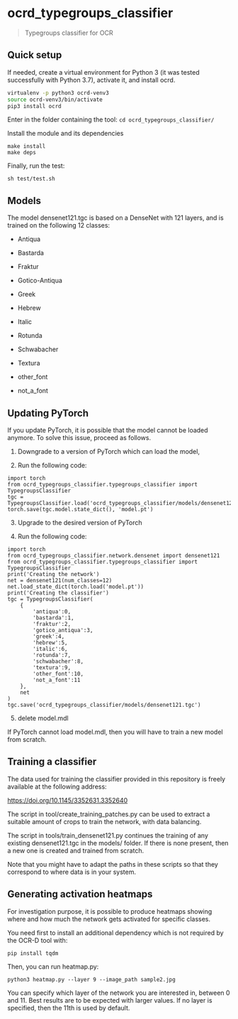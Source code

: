 # ocrd_typegroups_classifier

> Typegroups classifier for OCR

## Quick setup

If needed, create a virtual environment for Python 3 (it was tested
successfully with Python 3.7), activate it, and install ocrd.

```sh
virtualenv -p python3 ocrd-venv3
source ocrd-venv3/bin/activate
pip3 install ocrd
```

Enter in the folder containing the tool:
```cd ocrd_typegroups_classifier/```

Install the module and its dependencies

```
make install
make deps
```

Finally, run the test:

```
sh test/test.sh
```

## Models

The model densenet121.tgc is based on a DenseNet with 121 layers, and
is trained on the following 12 classes:

- Antiqua

- Bastarda

- Fraktur

- Gotico-Antiqua

- Greek

- Hebrew

- Italic

- Rotunda

- Schwabacher

- Textura

- other_font

- not_a_font

## Updating PyTorch
If you update PyTorch, it is possible that the model cannot be loaded
anymore. To solve this issue, proceed as follows.

1) Downgrade to a version of PyTorch which can load the model,

2) Run the following code:

```
import torch
from ocrd_typegroups_classifier.typegroups_classifier import TypegroupsClassifier
tgc = TypegroupsClassifier.load('ocrd_typegroups_classifier/models/densenet121.tgc')
torch.save(tgc.model.state_dict(), 'model.pt')
```

3) Upgrade to the desired version of PyTorch

4) Run the following code:

```
import torch
from ocrd_typegroups_classifier.network.densenet import densenet121
from ocrd_typegroups_classifier.typegroups_classifier import TypegroupsClassifier
print('Creating the network')
net = densenet121(num_classes=12)
net.load_state_dict(torch.load('model.pt'))
print('Creating the classifier')
tgc = TypegroupsClassifier(
    {
        'antiqua':0,
        'bastarda':1,
        'fraktur':2,
        'gotico_antiqua':3,
        'greek':4,
        'hebrew':5,
        'italic':6,
        'rotunda':7,
        'schwabacher':8,
        'textura':9,
        'other_font':10,
        'not_a_font':11
    },
    net
)
tgc.save('ocrd_typegroups_classifier/models/densenet121.tgc')
```

5) delete model.mdl

If PyTorch cannot load model.mdl, then you will have to train a new
model from scratch.


## Training a classifier

The data used for training the classifier provided in this repository
is freely available at the following address:

https://doi.org/10.1145/3352631.3352640

The script in tool/create_training_patches.py can be used to extract
a suitable amount of crops to train the network, with data balancing.

The script in tools/train_densenet121.py continues the training of
any existing densenet121.tgc in the models/ folder. If there is none
present, then a new one is created and trained from scratch.

Note that you might have to adapt the paths in these scripts so that
they correspond to where data is in your system.


## Generating activation heatmaps

For investigation purpose, it is possible to produce heatmaps showing
where and how much the network gets activated for specific classes.

You need first to install an additional dependency which is not required
by the OCR-D tool with:

```
pip install tqdm
```

Then, you can run heatmap.py:

```
python3 heatmap.py --layer 9 --image_path sample2.jpg
```

You can specify which layer of the network you are interested in,
between 0 and 11. Best results are to be expected with larger values.
If no layer is specified, then the 11th is used by default.
